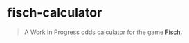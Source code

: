 # fisch-calculator

> A Work In Progress odds calculator for the game [Fisch](https://www.roblox.com/games/16732694052/Fisch).
